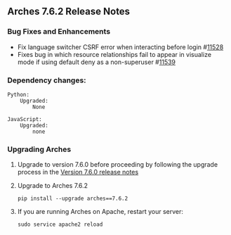## Arches 7.6.2 Release Notes

### Bug Fixes and Enhancements

- Fix language switcher CSRF error when interacting before login #[11528](https://github.com/archesproject/arches/issues/11528)
- Fixes bug in which resource relationships fail to appear in visualize mode if using default deny as a non-superuser #[11539](https://github.com/archesproject/arches/pull/11539)

### Dependency changes:

```
Python:
    Upgraded:
        None

JavaScript:
    Upgraded:
        none
```

### Upgrading Arches

1. Upgrade to version 7.6.0 before proceeding by following the upgrade process in the [Version 7.6.0 release notes](https://github.com/archesproject/arches/blob/dev/7.6.x/releases/7.6.0.md)

2. Upgrade to Arches 7.6.2
    ```
    pip install --upgrade arches==7.6.2
    ```

3. If you are running Arches on Apache, restart your server:
    ```
    sudo service apache2 reload
    ```
